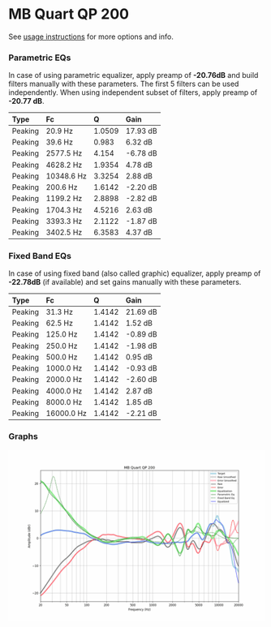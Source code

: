 # MB Quart QP 200
See [usage instructions](https://github.com/jaakkopasanen/AutoEq#usage) for more options and info.

### Parametric EQs
In case of using parametric equalizer, apply preamp of **-20.76dB** and build filters manually
with these parameters. The first 5 filters can be used independently.
When using independent subset of filters, apply preamp of **-20.77 dB**.

| Type    | Fc         |      Q | Gain     |
|:--------|:-----------|:-------|:---------|
| Peaking | 20.9 Hz    | 1.0509 | 17.93 dB |
| Peaking | 39.6 Hz    | 0.983  | 6.32 dB  |
| Peaking | 2577.5 Hz  | 4.154  | -6.78 dB |
| Peaking | 4628.2 Hz  | 1.9354 | 4.78 dB  |
| Peaking | 10348.6 Hz | 3.3254 | 2.88 dB  |
| Peaking | 200.6 Hz   | 1.6142 | -2.20 dB |
| Peaking | 1199.2 Hz  | 2.8898 | -2.82 dB |
| Peaking | 1704.3 Hz  | 4.5216 | 2.63 dB  |
| Peaking | 3393.3 Hz  | 2.1122 | -1.87 dB |
| Peaking | 3402.5 Hz  | 6.3583 | 4.37 dB  |

### Fixed Band EQs
In case of using fixed band (also called graphic) equalizer, apply preamp of **-22.78dB**
(if available) and set gains manually with these parameters.

| Type    | Fc         |      Q | Gain     |
|:--------|:-----------|:-------|:---------|
| Peaking | 31.3 Hz    | 1.4142 | 21.69 dB |
| Peaking | 62.5 Hz    | 1.4142 | 1.52 dB  |
| Peaking | 125.0 Hz   | 1.4142 | -0.89 dB |
| Peaking | 250.0 Hz   | 1.4142 | -1.98 dB |
| Peaking | 500.0 Hz   | 1.4142 | 0.95 dB  |
| Peaking | 1000.0 Hz  | 1.4142 | -0.93 dB |
| Peaking | 2000.0 Hz  | 1.4142 | -2.60 dB |
| Peaking | 4000.0 Hz  | 1.4142 | 2.87 dB  |
| Peaking | 8000.0 Hz  | 1.4142 | 1.85 dB  |
| Peaking | 16000.0 Hz | 1.4142 | -2.21 dB |

### Graphs
![](./MB%20Quart%20QP%20200.png)